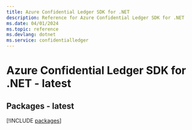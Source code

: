```yaml
---
title: Azure Confidential Ledger SDK for .NET
description: Reference for Azure Confidential Ledger SDK for .NET
ms.date: 04/01/2024
ms.topic: reference
ms.devlang: dotnet
ms.service: confidentialledger
---
```

# Azure Confidential Ledger SDK for .NET - latest
## Packages - latest
[!INCLUDE [packages](confidential-ledger-index.md)]